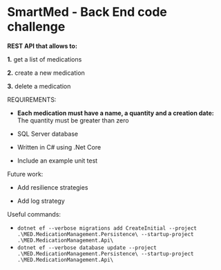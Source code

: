 <div class="text-center alert alert-dark">
    <h1 class="display-4">SmartMed - Back End code challenge</h1>
</div>
<div data-purpose="safely-set-inner-html:description:description">
    <p>
    <strong>REST API that allows to: </strong>
    </p>
    <p> <strong>1.</strong> get a list of medications</p>
	<p> <strong>2.</strong> create a new medication</p>
	<p> <strong>3.</strong> delete a medication</p>
	<p>REQUIREMENTS:</p>
	<ul>
		<li><p><strong>Each medication must have a name, a quantity and a creation date:</strong> The quantity must be greater than zero</p></li>
		<li><p>SQL Server database</p></li>
		<li><p>Written in C# using .Net Core</p></li>
		<li><p>Include an example unit test</p></li>
	</ul>
	<p>Future work:</p>
	<ul>
		<li><p>Add resilience strategies</p></li>
		<li><p>Add log strategy</p></li>
	</ul>
<p>Useful commands:</p>
	<ul>
		<li><code>dotnet ef --verbose migrations add CreateInitial --project .\MED.MedicationManagement.Persistence\ --startup-project .\MED.MedicationManagement.Api\</code></li>
		<li><code>dotnet ef --verbose database update --project .\MED.MedicationManagement.Persistence\ --startup-project .\MED.MedicationManagement.Api\</code></li>
	</ul>
</div>
